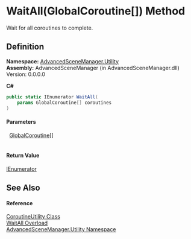 # WaitAll(GlobalCoroutine[]) Method


Wait for all coroutines to complete.



## Definition
**Namespace:** <a href="N_AdvancedSceneManager_Utility">AdvancedSceneManager.Utility</a>  
**Assembly:** AdvancedSceneManager (in AdvancedSceneManager.dll) Version: 0.0.0.0

**C#**
``` C#
public static IEnumerator WaitAll(
	params GlobalCoroutine[] coroutines
)
```



#### Parameters
<dl><dt>  <a href="T_AdvancedSceneManager_Utility_GlobalCoroutine">GlobalCoroutine</a>[]</dt><dd> </dd></dl>

#### Return Value
<a href="https://learn.microsoft.com/dotnet/api/system.collections.ienumerator" target="_blank" rel="noopener noreferrer">IEnumerator</a>

## See Also


#### Reference
<a href="T_AdvancedSceneManager_Utility_CoroutineUtility">CoroutineUtility Class</a>  
<a href="Overload_AdvancedSceneManager_Utility_CoroutineUtility_WaitAll">WaitAll Overload</a>  
<a href="N_AdvancedSceneManager_Utility">AdvancedSceneManager.Utility Namespace</a>  
